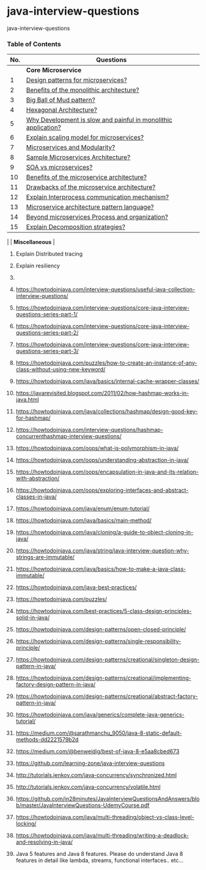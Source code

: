 # java-interview-questions
java-interview-questions

### Table of Contents

| No. | Questions |
| --- | --------- |
|   | **Core Microservice** |
|1  | [Design patterns for microservices?](#design-patterns-for-microservices) |
|2  | [Benefits of the monolithic architecture?](#benefits-of-the-monolithic-architecture) |
|3  | [Big Ball of Mud pattern?](#big-ball-of-mud-pattern) |
|4  | [Hexagonal Architecture?](#hexagonal-architecture) |
|5  | [Why Development is slow and painful in monolithic application?](#why-development-is-slow-and-painful-in-monolithic-application) |
|6  | [Explain scaling model for microservices?](#explain-scaling-model-for-microservices) |
|7  | [Microservices and Modularity?](#microservices-and-modularity) |
|8  | [Sample Microservices Architecture?](#sample-microservices-architecture) |
|9  | [SOA vs microservices?](#soa-vs-microservices) |
|10  | [Benefits of the microservice architecture?](#benefits-of-the-microservice-architecture) |
|11  | [Drawbacks of the microservice architecture?](#drawbacks-of-the-microservice-architecture) |
|12  | [Explain Interprocess communication mechanism?](#explain-interprocess-communication-mechanism) |
|13  | [Microservice architecture pattern language?](#microservice-architecture-pattern-language) |
|14  | [Beyond microservices Process and organization?](#beyond-microservices-process-and-organization) |
|15  | [Explain Decomposition strategies?](#explain-decomposition-strategies) |

|   | **Miscellaneous** |
1. Explain Distributed tracing
2. Explain resiliency
3. 


1.  https://howtodoinjava.com/interview-questions/useful-java-collection-interview-questions/ 
2.  https://howtodoinjava.com/interview-questions/core-java-interview-questions-series-part-1/ 
3.  https://howtodoinjava.com/interview-questions/core-java-interview-questions-series-part-2/
4.  https://howtodoinjava.com/interview-questions/core-java-interview-questions-series-part-3/
5.  https://howtodoinjava.com/puzzles/how-to-create-an-instance-of-any-class-without-using-new-keyword/ 
6.  https://howtodoinjava.com/java/basics/internal-cache-wrapper-classes/
7.  https://javarevisited.blogspot.com/2011/02/how-hashmap-works-in-java.html
8.  https://howtodoinjava.com/java/collections/hashmap/design-good-key-for-hashmap/
9.  https://howtodoinjava.com/interview-questions/hashmap-concurrenthashmap-interview-questions/
10. https://howtodoinjava.com/oops/what-is-polymorphism-in-java/ 
11. https://howtodoinjava.com/oops/understanding-abstraction-in-java/
12. https://howtodoinjava.com/oops/encapsulation-in-java-and-its-relation-with-abstraction/ 
13. https://howtodoinjava.com/oops/exploring-interfaces-and-abstract-classes-in-java/ 
14. https://howtodoinjava.com/java/enum/enum-tutorial/
15. https://howtodoinjava.com/java/basics/main-method/
16. https://howtodoinjava.com/java/cloning/a-guide-to-object-cloning-in-java/
17. https://howtodoinjava.com/java/string/java-interview-question-why-strings-are-immutable/
18. https://howtodoinjava.com/java/basics/how-to-make-a-java-class-immutable/ 
19. https://howtodoinjava.com/java-best-practices/ 
20. https://howtodoinjava.com/puzzles/ 
21. https://howtodoinjava.com/best-practices/5-class-design-principles-solid-in-java/ 
22. https://howtodoinjava.com/design-patterns/open-closed-principle/
23. https://howtodoinjava.com/design-patterns/single-responsibility-principle/
24. https://howtodoinjava.com/design-patterns/creational/singleton-design-pattern-in-java/  
25. https://howtodoinjava.com/design-patterns/creational/implementing-factory-design-pattern-in-java/ 
26. https://howtodoinjava.com/design-patterns/creational/abstract-factory-pattern-in-java/
27. https://howtodoinjava.com/java/generics/complete-java-generics-tutorial/
28. https://medium.com/@sarathmanchu_9050/java-8-static-default-methods-dd2221579b2d
29. https://medium.com/@benweidig/best-of-java-8-e5aa8cbed673 
30. https://github.com/learning-zone/java-interview-questions 
31. http://tutorials.jenkov.com/java-concurrency/synchronized.html 
32. http://tutorials.jenkov.com/java-concurrency/volatile.html 
33. https://github.com/in28minutes/JavaInterviewQuestionsAndAnswers/blob/master/JavaInterviewQuestions-UdemyCourse.pdf  
34. https://howtodoinjava.com/java/multi-threading/object-vs-class-level-locking/ 
35. https://howtodoinjava.com/java/multi-threading/writing-a-deadlock-and-resolving-in-java/ 
36. Java 5 features and Java 8 features.
Please do understand Java 8 features in detail like lambda, streams, functional interfaces.. etc... 
